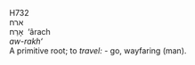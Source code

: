 <body>
  <p>H732<br>  ארח  <br> אָרַח  ‎  ‘ârach  <br><i>aw-rakh‘ </i><br>A primitive root; to <i>travel: - </i>go, wayfaring (man).<br></p>
 </body>